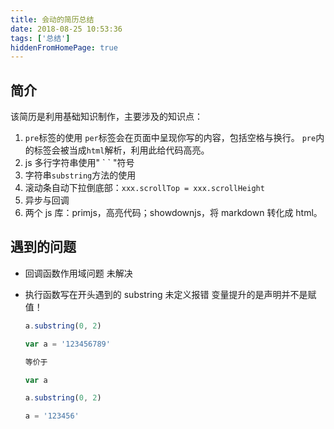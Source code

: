 ```yaml
---
title: 会动的简历总结
date: 2018-08-25 10:53:36
tags: ['总结']
hiddenFromHomePage: true
---
```


## 简介

该简历是利用基础知识制作，主要涉及的知识点：

1. `pre`标签的使用
   `per`标签会在页面中呈现你写的内容，包括空格与换行。
   `pre`内的标签会被当成`html`解析，利用此给代码高亮。
2. js 多行字符串使用" \` \` "符号
3. 字符串`substring`方法的使用
4. 滚动条自动下拉倒底部：`xxx.scrollTop = xxx.scrollHeight`
5. 异步与回调
6. 两个 js 库：primjs，高亮代码；showdownjs，将 markdown 转化成 html。

## 遇到的问题

- 回调函数作用域问题
  未解决
- 执行函数写在开头遇到的 substring 未定义报错
  变量提升的是声明并不是赋值！

  ```js
  a.substring(0, 2)

  var a = '123456789'

  等价于

  var a

  a.substring(0, 2)

  a = '123456'
  ```
